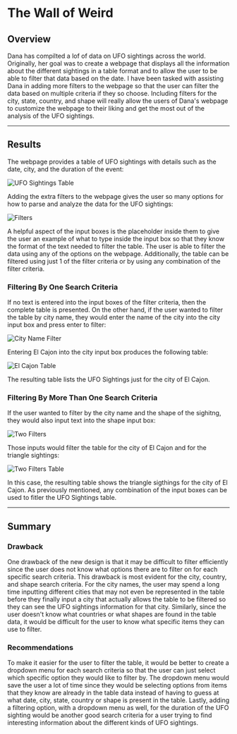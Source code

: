 # The Wall of Weird

## Overview
Dana has compilted a lof of data on UFO sightings across the world. Originally, her goal was to create a webpage that displays all the information about the different sightings in a table format and to allow the user to be able to filter that data based on the date. I have been tasked with assisting Dana in adding more filters to the webpage so that the user can filter the data based on multiple criteria if they so choose. Including filters for the city, state, country, and shape will really allow the users of Dana's webpage to customize the webpage to their liking and get the most out of the analysis of the UFO sightings.

---
## Results
The webpage provides a table of UFO sightings with details such as the date, city, and the duration of the event:

![UFO Sightings Table](Resources/ufo_sightings_table.png)

Adding the extra filters to the webpage gives the user so many options for how to parse and analyze the data for the UFO sightings:

![Filters](Resources/all_filters.png)

A helpful aspect of the input boxes is the placeholder inside them to give the user an example of what to type inside the input box so that they know the format of the text needed to filter the table. The user is able to filter the data using any of the options on the webpage. Additionally, the table can be filtered using just 1 of the filter criteria or by using any combination of the filter criteria.

### Filtering By One Search Criteria
If no text is entered into the input boxes of the filter criteria, then the complete table is presented. On the other hand, if the user wanted to filter the table by city name, they would enter the name of the city into the city input box and press enter to filter:

![City Name Filter](Resources/el_cajon_filter.png)

Entering El Cajon into the city input box produces the following table:

![El Cajon Table](Resources/el_cajon_table.png)

The resulting table lists the UFO Sightings just for the city of El Cajon.

### Filtering By More Than One Search Criteria
If the user wanted to filter by the city name and the shape of the sighitng, they would also input text into the shape input box:

![Two Filters](Resources/city_shape_filter.png)

Those inputs would filter the table for the city of El Cajon and for the triangle sightings:

![Two Filters Table](Resources/city_shape_table.png)

In this case, the resulting table shows the triangle sigthings for the city of El Cajon. As previously mentioned, any combination of the input boxes can be used to fitler the UFO Sightings table.

---
## Summary
### Drawback
One drawback of the new design is that it may be difficult to filter efficiently since the user does not know what options there are to filter on for each specific search criteria. This drawback is most evident for the city, country, and shape search criteria. For the city names, the user may spend a long time inputting different cities that may not even be represented in the table before they finally input a city that actually allows the table to be filtered so they can see the UFO sightings information for that city. Similarly, since the user doesn't know what countries or what shapes are found in the table data, it would be difficult for the user to know what specific items they can use to filter. 

### Recommendations
To make it easier for the user to filter the table, it would be better to create a dropdown menu for each search criteria so that the user can just select which specific option they would like to filter by. The dropdown menu would save the user a lot of time since they would be selecting options from items that they know are already in the table data instead of having to guess at what date, city, state, country or shape is present in the table. Lastly, adding a filtering option, with a dropdown menu as well, for the duration of the UFO sighting would be another good search criteria for a user trying to find interesting information about the different kinds of UFO sightings.  